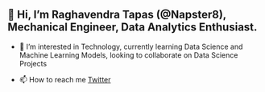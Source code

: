 ## 👋 Hi, I’m Raghavendra Tapas (@Napster8), Mechanical Engineer, Data Analytics Enthusiast.

- 👀 I’m interested in Technology, currently learning Data Science and Machine Learning Models, looking to collaborate on Data Science Projects

- 📫 How to reach me [Twitter](https://twitter.com/raghutapas12/"@raghutapas12")

<!--
**Napster8/Napster8** is a ✨ _special_ ✨ repository because its `README.md` (this file) appears on your GitHub profile.

Here are some ideas to get you started:

- 🔭 I’m currently working on ...
- 🌱 I’m currently learning ...
- 👯 I’m looking to collaborate on ...
- 🤔 I’m looking for help with ...
- 💬 Ask me about ...
- 📫 How to reach me: ...
- 😄 Pronouns: ...
- ⚡ Fun fact: ...
-->

